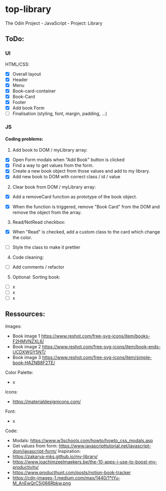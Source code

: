 # top-library
The Odin Project -  JavaScript - Project: Library

## ToDo:

### UI
HTML/CSS:
- [x] Overall layout
- [x] Header
- [x] Menu
- [x] Book-card-container
- [x] Book-Card
- [x] Footer
- [x] Add book Form
- [ ] Finalisation (styling, font, margin, padding, ...)

### JS

#### Coding problems:
1. Add book to DOM / myLibrary array:
- [x] Open Form modals when "Add Book" button is clicked
- [x] Find a way to get values from the form. 
- [x] Create a new book object from those values and add to my library.
- [x] Add new book to DOM with correct class / id / value

2. Clear book from DOM / myLibrary array:
- [x] Add a removeCard function as prototype of the book object.
- [x] When the function is triggered, remove "Book Card" from the DOM and remove the object from the array.


3. Read/NotRead checkbox:
- [x] When "Read" is checked, add a custom class to the card which change the color.
- [ ] Style the class to make it prettier


4. Code cleaning:
- [ ] Add comments / refactor

5. Optional: Sorting book:
- [ ] x
- [ ] x
- [ ] x

## Ressources:
Images:
- Book image 1 https://www.reshot.com/free-svg-icons/item/books-F2HMVNZXL6/
- Book image 2 https://www.reshot.com/free-svg-icons/item/book-ends-UCDXWGY5NT/
- Book image 3 https://www.reshot.com/free-svg-icons/item/simple-book-HAZNB8F2TE/

Color Palette:
- x

Icons:
- https://materialdesignicons.com/

Font:
- x

Code:
- Modals: https://www.w3schools.com/howto/howto_css_modals.asp
- Get values from form: https://www.javascripttutorial.net/javascript-dom/javascript-form/
Inspiration:
- https://zakarya-mks.github.io/my-library/
- https://www.joachimzeelmaekers.be/the-10-apps-i-use-to-boost-my-productivity/
- https://www.producthunt.com/posts/notion-book-tracker
- https://cdn-images-1.medium.com/max/1440/1*tYu-M_AnEwQrC5j066Rbkw.png